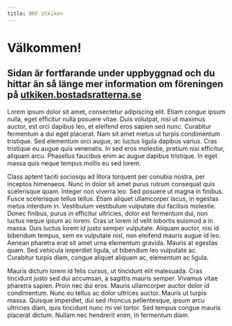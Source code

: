 ```yaml
---
title: BRF Utkiken
---
```


# Välkommen!
## Sidan är fortfarande under uppbyggnad och du hittar än så länge mer information om föreningen på [utkiken.bostadsratterna.se](https://utkiken.bostadsratterna.se/)

Lorem ipsum dolor sit amet, consectetur adipiscing elit. Etiam congue ipsum nulla, eget efficitur nulla posuere vitae. Duis volutpat, nisi ut maximus auctor, est orci dapibus leo, et eleifend eros sapien sed nunc. Curabitur fermentum a dui eget placerat. Nam sit amet metus ut turpis condimentum tristique. Sed elementum orci augue, ac luctus ligula dapibus varius. Cras tristique eu augue quis venenatis. In sed eros molestie, pretium nisi efficitur, aliquam arcu. Phasellus faucibus enim ac augue dapibus tristique. In eget massa quis neque tempus mollis eu sed lorem.

Class aptent taciti sociosqu ad litora torquent per conubia nostra, per inceptos himenaeos. Nunc in dolor sit amet purus rutrum consequat quis scelerisque quam. Integer non viverra leo. Sed posuere ut magna in finibus. Fusce scelerisque tellus tellus. Etiam aliquet ullamcorper lacus, in egestas metus interdum in. Vestibulum vestibulum vulputate dui facilisis molestie. Donec finibus, purus in efficitur ultricies, dolor est fermentum dui, non luctus neque ipsum ac lorem. Cras ut lorem id velit lobortis euismod a in massa. Duis luctus lorem id justo semper vulputate. Aliquam auctor, nisi id bibendum tempus, sem ex vulputate nisl, non eleifend mauris augue id leo. Aenean pharetra erat sit amet urna elementum gravida. Mauris at egestas quam. Sed vehicula imperdiet ligula, ut bibendum leo vulputate ac. Curabitur turpis diam, congue aliquet aliquam ac, elementum ac ligula.

Mauris dictum lorem id felis cursus, ut tincidunt elit malesuada. Cras tincidunt justo sed dui accumsan, a sagittis mauris semper. Vivamus vitae pharetra sapien. Proin nec dui eros. Mauris ullamcorper auctor dolor id condimentum. Nunc eu tellus ac dolor ultrices auctor. Mauris ut turpis massa. Quisque imperdiet, dui sed rhoncus pellentesque, ipsum arcu ultricies diam, quis tincidunt nunc mi vel tortor. Sed tempus congue mauris placerat dictum. Nullam nec hendrerit enim, in fermentum diam. 
